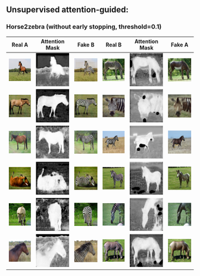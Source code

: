 ## Unsupervised attention-guided:

### Horse2zebra (without early stopping, threshold=0.1)

|Real A|Attention Mask|Fake B|Real B|Attention Mask|Fake A|
|:----:|:----:|:----:|:----:|:----:|:----:|
|![](./no-early-stopping/n02381460_1300_real_A.png)|![](./no-early-stopping/n02381460_1300_att_A_viz.png)|![](./no-early-stopping/n02381460_1300_masked_fake_B.png)|![](./no-early-stopping/n02381460_1660_real_B.png)|![](./no-early-stopping/n02381460_1660_att_B_viz.png)|![](./no-early-stopping/n02381460_1660_masked_fake_A.png)|
|![](./no-early-stopping/n02381460_3330_real_A.png)|![](./no-early-stopping/n02381460_3330_att_A_viz.png)|![](./no-early-stopping/n02381460_3330_masked_fake_B.png)|![](./no-early-stopping/n02381460_1750_real_B.png)|![](./no-early-stopping/n02381460_1750_att_B_viz.png)|![](./no-early-stopping/n02381460_1750_masked_fake_A.png)|
|![](./no-early-stopping/n02381460_4530_real_A.png)|![](./no-early-stopping/n02381460_4530_att_A_viz.png)|![](./no-early-stopping/n02381460_4530_masked_fake_B.png)|![](./no-early-stopping/n02381460_1920_real_B.png)|![](./no-early-stopping/n02381460_1920_att_B_viz.png)|![](./no-early-stopping/n02381460_1920_masked_fake_A.png)|
|![](./no-early-stopping/n02381460_4660_real_A.png)|![](./no-early-stopping/n02381460_4660_att_A_viz.png)|![](./no-early-stopping/n02381460_4660_masked_fake_B.png)|![](./no-early-stopping/n02381460_2050_real_B.png)|![](./no-early-stopping/n02381460_2050_att_B_viz.png)|![](./no-early-stopping/n02381460_2050_masked_fake_A.png)|
|![](./no-early-stopping/n02381460_6920_real_A.png)|![](./no-early-stopping/n02381460_6920_att_A_viz.png)|![](./no-early-stopping/n02381460_6920_masked_fake_B.png)|![](./no-early-stopping/n02381460_6300_real_B.png)|![](./no-early-stopping/n02381460_6300_att_B_viz.png)|![](./no-early-stopping/n02381460_6300_masked_fake_A.png)|
|![](./no-early-stopping/n02381460_7230_real_A.png)|![](./no-early-stopping/n02381460_7230_att_A_viz.png)|![](./no-early-stopping/n02381460_7230_masked_fake_B.png)|![](./no-early-stopping/n02381460_4470_real_B.png)|![](./no-early-stopping/n02381460_4470_att_B_viz.png)|![](./no-early-stopping/n02381460_4470_masked_fake_A.png)|